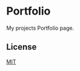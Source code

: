 # Portfolio

 My projects Portfolio page.

 ## License
[MIT](https://choosealicense.com/licenses/mit/)